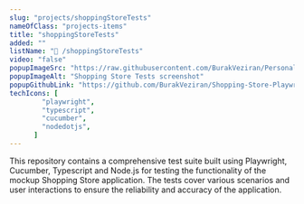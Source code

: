 ```yaml
---
slug: "projects/shoppingStoreTests"
nameOfClass: "projects-items"
title: "shoppingStoreTests"
added: ""
listName: "🏪 /shoppingStoreTests"
video: "false"
popupImageSrc: "https://raw.githubusercontent.com/BurakVeziran/Personal-Website/main/static/shoppingStore.png"
popupImageAlt: "Shopping Store Tests screenshot"
popupGithubLink: "https://github.com/BurakVeziran/Shopping-Store-Playwright-Tests"
techIcons: [
        "playwright",
        "typescript",
        "cucumber",
        "nodedotjs",
      ]
---
```


This repository contains a comprehensive test suite built using Playwright, Cucumber, Typescript and Node.js for testing the functionality of the mockup Shopping Store application. The tests cover various scenarios and user interactions to ensure the reliability and accuracy of the application.
